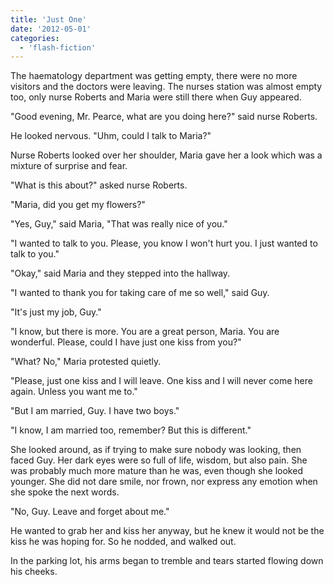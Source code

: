 ```yaml
---
title: 'Just One'
date: '2012-05-01'
categories:
  - 'flash-fiction'
---
```


The haematology department was getting empty, there were no more visitors and
the doctors were leaving. The nurses station was almost empty too, only nurse
Roberts and Maria were still there when Guy appeared.

<!-- truncate -->

"Good evening, Mr. Pearce, what are you doing here?" said nurse Roberts.

He looked nervous. "Uhm, could I talk to Maria?"

Nurse Roberts looked over her shoulder, Maria gave her a look which was a
mixture of surprise and fear.

"What is this about?" asked nurse Roberts.

"Maria, did you get my flowers?"

"Yes, Guy," said Maria, "That was really nice of you."

"I wanted to talk to you. Please, you know I won't hurt you. I just wanted to
talk to you."

"Okay," said Maria and they stepped into the hallway.

"I wanted to thank you for taking care of me so well," said Guy.

"It's just my job, Guy."

"I know, but there is more. You are a great person, Maria. You are wonderful.
Please, could I have just one kiss from you?"

"What? No," Maria protested quietly.

"Please, just one kiss and I will leave. One kiss and I will never come here
again. Unless you want me to."

"But I am married, Guy. I have two boys."

"I know, I am married too, remember? But this is different."

She looked around, as if trying to make sure nobody was looking, then faced Guy.
Her dark eyes were so full of life, wisdom, but also pain. She was probably much
more mature than he was, even though she looked younger. She did not dare smile,
nor frown, nor express any emotion when she spoke the next words.

"No, Guy. Leave and forget about me."

He wanted to grab her and kiss her anyway, but he knew it would not be the kiss
he was hoping for. So he nodded, and walked out.

In the parking lot, his arms began to tremble and tears started flowing down his
cheeks.

